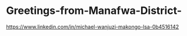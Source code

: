 # Greetings-from-Manafwa-District-
https://www.linkedin.com/in/michael-wanjuzi-makongo-lsa-0b4516142
